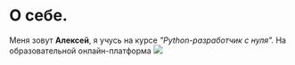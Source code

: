 # О себе.
Меня зовут **Алексей**, я учусь на курсе _"Python-разработчик с нуля"._
На образовательной онлайн-платформа 
![](https://blog-prod-bucket.website.yandexcloud.net/uploads/2020/05/%D0%BD%D0%BE%D0%B2%D1%8B%D0%B9-%D0%BB%D0%BE%D0%B3%D0%BE-1024x576.png) 